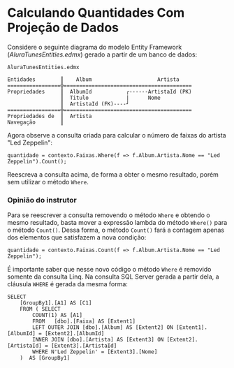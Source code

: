 ﻿Calculando Quantidades Com Projeção de Dados
==============================================

Considere o seguinte diagrama do modelo Entity Framework (*AluraTunesEntities.edmx*) gerado a partir de um banco de dados:

```
AluraTunesEntities.edmx

Entidades        ║    Album                     Artista
=================╬=========================================
Propriedades     ║  AlbumId           ┌------ArtistaId (PK)
                 ║  Titulo            |      Nome
                 ║  ArtistaId (FK)----┘
=================╬=========================================
Propriedades de  ║  Artista
Navegação        ║
```

Agora observe a consulta criada para calcular o número de faixas do artista "Led Zeppelin":

```
quantidade = contexto.Faixas.Where(f => f.Album.Artista.Nome == "Led Zeppelin").Count();
```

Reescreva a consulta acima, de forma a obter o mesmo resultado, porém sem utilizar o método `Where`.

### Opinião do instrutor

Para se reescrever a consulta removendo o método `Where` e obtendo o mesmo resultado, basta mover a expressão lambda do método `Where()` para o método `Count()`. Dessa forma, o método `Count()` fará a contagem apenas dos elementos que satisfazem a nova condição:

```
quantidade = contexto.Faixas.Count(f => f.Album.Artista.Nome == "Led Zeppelin");
```

É importante saber que nesse novo código o método `Where` é removido somente da consulta Linq. Na consulta SQL Server gerada a partir dela, a cláusula `WHERE` é gerada da mesma forma:

```
SELECT
    [GroupBy1].[A1] AS [C1]
    FROM ( SELECT
        COUNT(1) AS [A1]
        FROM   [dbo].[Faixa] AS [Extent1]
        LEFT OUTER JOIN [dbo].[Album] AS [Extent2] ON [Extent1].[AlbumId] = [Extent2].[AlbumId]
        INNER JOIN [dbo].[Artista] AS [Extent3] ON [Extent2].[ArtistaId] = [Extent3].[ArtistaId]
        WHERE N'Led Zeppelin' = [Extent3].[Nome]
    )  AS [GroupBy1]
```